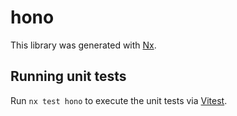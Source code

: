 # hono

This library was generated with [Nx](https://nx.dev).

## Running unit tests

Run `nx test hono` to execute the unit tests via [Vitest](https://vitest.dev/).
